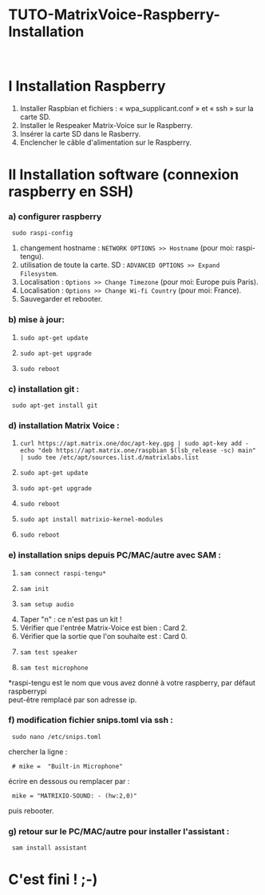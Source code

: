 
# TUTO-MatrixVoice-Raspberry-Installation

<br />
<h1>I    Installation Raspberry</h1>

1) Installer Raspbian et fichiers : « wpa_supplicant.conf » et « ssh » sur la carte SD.
2) Installer le Respeaker Matrix-Voice sur le Raspberry.
3) Insérer la carte SD dans le Rasberry.
4) Enclencher le câble d'alimentation sur le Raspberry.



<h1>II   Installation software (connexion raspberry en SSH)</h1>

<h3>a) configurer raspberry</h3>

     sudo raspi-config

1) changement hostname :      `NETWORK OPTIONS >> Hostname`      (pour moi: raspi-tengu).
2) utilisation de toute la carte. SD :    `ADVANCED OPTIONS >> Expand Filesystem`.
3) Localisation :    `Options >> Change Timezone`    (pour moi: Europe puis Paris).
4) Localisation :    `Options >> Change Wi-fi Country`    (pour moi: France).
5) Sauvegarder et rebooter.

<h3>b) mise à jour:</h3>

1)     sudo apt-get update
2)     sudo apt-get upgrade
3)     sudo reboot

<h3>c) installation git :</h3>

     sudo apt-get install git

<h3>d) installation Matrix Voice :</h3>

1)     curl https://apt.matrix.one/doc/apt-key.gpg | sudo apt-key add -
       echo "deb https://apt.matrix.one/raspbian $(lsb_release -sc) main" | sudo tee /etc/apt/sources.list.d/matrixlabs.list


2)     sudo apt-get update
3)     sudo apt-get upgrade 
4)     sudo reboot
5)     sudo apt install matrixio-kernel-modules
6)     sudo reboot

<h3>e) installation snips depuis PC/MAC/autre avec SAM :</h3>

1.     sam connect raspi-tengu*
2.     sam init
3.     sam setup audio
4.    Taper "n" : ce n'est pas un kit !
5.    Vérifier que l'entrée Matrix-Voice est bien : Card 2.
6.    Vérifier que la sortie que l'on souhaite est : Card 0.
7.     sam test speaker
8.     sam test microphone

*raspi-tengu est le nom que vous avez donné à votre raspberry, par défaut raspberrypi<br />
peut-être remplacé par son adresse ip. 


<h3>f) modification fichier snips.toml via ssh :</h3>

     sudo nano /etc/snips.toml

chercher la ligne :<br />

     # mike =  "Built-in Microphone"

écrire en dessous ou remplacer par :<br />

     mike = "MATRIXIO-SOUND: - (hw:2,0)"

puis rebooter.

<h3>g) retour sur le PC/MAC/autre pour installer l'assistant :</h3>

     sam install assistant
     
# C'est fini !   ;-)
